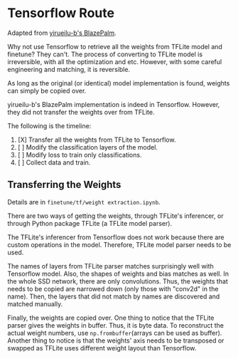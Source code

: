# Tensorflow Route

Adapted from [yirueilu-b's BlazePalm](https://github.com/yirueilu-b/blaze-palm-tf2).

Why not use Tensorflow to retrieve all the weights from TFLite model and finetune?
They can't.
The process of converting to TFLite model is irreversible, with all the optimization and etc.
However, with some careful engineering and matching, it is reversible.

As long as the original (or identical) model implementation is found, weights can simply be copied over.

yirueilu-b's BlazePalm implementation is indeed in Tensorflow.
However, they did not transfer the weights over from TFLite.

The following is the timeline:

1. [X] Transfer all the weights from TFLite to Tensorflow.
2. [ ] Modify the classification layers of the model.
3. [ ] Modify loss to train only classifications.
4. [ ] Collect data and train.

## Transferring the Weights
Details are in `finetune/tf/weight extraction.ipynb`.

There are two ways of getting the weights, through TFLite's inferencer, or through Python package TFLite (a TFLite model parser).

The TFLite's inferencer from Tensorflow does not work because there are custom operations in the model. Therefore, TFLite model parser needs to be used. 

The names of layers from TFLite parser matches surprisingly well with Tensorflow model. Also, the shapes of weights and bias matches as well. In the whole SSD network, there are only convolutions. Thus, the weights that needs to be copied are narrowed down (only those with "conv2d" in the name). Then, the layers that did not match by names are discovered and matched manually.

Finally, the weights are copied over. One thing to notice that the TFLite parser gives the weights in buffer. Thus, it is byte data. To reconstruct the actual weight numbers, use `np.frombuffer`(arrays can be used as buffer). Another thing to notice is that the weights' axis needs to be transposed or swapped as TFLite uses different weight layout than Tensorflow.
